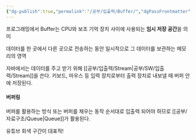 ```yaml
---
{"dg-publish":true,"permalink":"/공부/입출력/Buffer/","dgPassFrontmatter":true}
---
```



프로그래밍에서 Buffer는 CPU와 보조 기억 장치 사이에 사용되는 **임시 저장 공간**을 의미

데이터를 한 곳에서 다른 곳으로 전송하는 동안 일시적으로 그 데이터를 보관하는 메모리의 영역

자바에서는 데이터를 주고 받기 위해 [[공부/입출력/Stream\|공부/SW/입출력/Stream]]을 쓴다.
키보드, 마우스 등 입력 장치로부터 출력 장치로 내보낼 때 버퍼 안에 저장된다.
#### 버퍼링
버퍼를 활용하는 방식 또는 버퍼를 채우는 동작
순서대로 입출력 되어야 하므로 [[공부/자료구조/Queue\|Queue]]가 활용된다.

유튜브 회색 구간이 대표적!